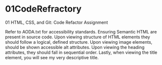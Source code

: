 # 01CodeRefractory
01 HTML, CSS, and Git: Code Refactor Assignment

Refer to AODA.txt for accessibility standards. Ensuring Semantic HTML are present in source code. Upon viewing structure of HTML elements they should follow a logical, defined structure. Upon viewing image elements, should be shown accessible alt attributes. Upon viewing the heading attributes, they should fall in sequential order. Lastly, when viewing the title element, you will see my very descriptive title.

